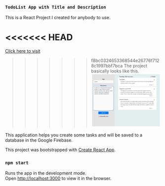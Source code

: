 

### `TodoList App with Title and Description`
This is a React Project I created for anybody to use. <br>

<<<<<<< HEAD
=======
[Click here to visit](https://aimanski05.herokuapp.com)
<br>

>>>>>>> f8bc0324653368544e26776f7128c1997bbf7bca
The project basically looks like this. ![](img/listApp.png)


This application helps you create some tasks and will be saved 
to a database in the Google Firebase. 

This project was bootstrapped with [Create React App](https://github.com/facebook/create-react-app).

### `npm start`

Runs the app in the development mode.<br>
Open [http://localhost:3000](http://localhost:3000) to view it in the browser.

